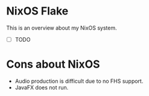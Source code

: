 # NixOS Flake

This is an overview about my NixOS system.

- [ ] TODO

# Cons about NixOS

- Audio production is difficult due to no FHS support.
- JavaFX does not run.

<!-- Local Variables: -->
<!-- jinx-local-words: "Cloudflare JavaFX NixOS" -->
<!-- End: -->
